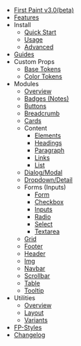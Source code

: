 - [First Paint v3.0(beta)](/README)
- [Features](/FEATURES)
- Install
  - [Quick Start](/install/Start)
  - [Usage](/install/Usage)
  - [Advanced](/install/Advanced)
- [Guides](/GUIDES)
- Custom Props
  - [Base Tokens](/tokens/Tokens)
  - [Color Tokens](/tokens/ColorHSL)
- Modules
  - [Overview](/components/Overview)
  - [Badges (Notes)](/components/Badge)
  - [Buttons](/components/button)
  - [Breadcrumb](/components/Breadcrumb)
  - [Cards](/components/Cards)
  - Content
    - [Elements](/components/Content)
    - [Headings](/components/Headings)
    - [Paragraph](/components/Paragraph)
    - [Links](/components/Links)
    - [List](/components/List)
  - [Dialog/Modal](/components/Dialog)
  - [Dropdown/Detail](/components/DETAILS)
  - Forms (Inputs)
    - [Form](/components/Form)
    - [Checkbox](/components/Checkbox)
    - [Inputs](/components/Input)
    - [Radio](/components/Radio)
    - [Select](/components/select)
    - [Textarea](/components/Textarea)
  - [Grid](/components/grid)
  - [Footer](/components/Footer)
  - [Header](/components/Header)
  - [Img](/components/Img)
  - [Navbar](/components/Navbar)
  - [Scrollbar](/components/Scrollbar)
  - [Table](/components/Table)
  - [Tooltip](/components/Tooltip)
- Utilities
  - [Overview](/utilities/Overview)
  - [Layout](/utilities/Layout)
  - [Variants](/utilities/Variants)
- [FP-Styles](/components/Classes)
- [Changelog](/CHANGELOG)
